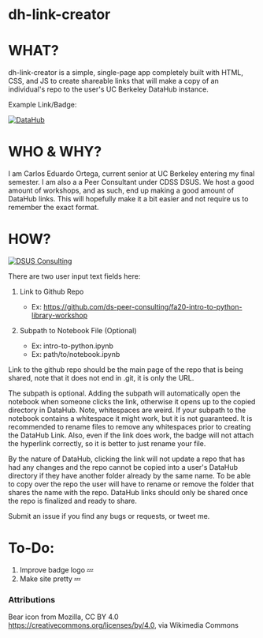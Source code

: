 # dh-link-creator

# WHAT?
dh-link-creator is a simple, single-page app completely built with HTML, CSS, and JS to create shareable links that will make a copy of an individual's repo to the user's UC Berkeley DataHub instance.

Example Link/Badge: 

[![DataHub](https://i.ibb.co/s5V7XbX/badge-logo.png)](http://datahub.berkeley.edu/hub/user-redirect/git-sync?repo=https://github.com/SoyCarlos/Intro-To-Making-Data&subpath=Intro-to-Making.ipynb)

# WHO & WHY?
I am Carlos Eduardo Ortega, current senior at UC Berkeley entering my final semester. I am also a a Peer Consultant under CDSS DSUS. We host a good amount of workshops, and as such, end up making a good amount of DataHub links. This will hopefully make it a bit easier and not require us to remember the exact format.


# HOW?
[![DSUS Consulting](https://i.ibb.co/s5V7XbX/badge-logo.png)](https://data.berkeley.edu/consulting/)

There are two user input text fields here:
1. Link to Github Repo
	- Ex: https://github.com/ds-peer-consulting/fa20-intro-to-python-library-workshop 

2. Subpath to Notebook File (Optional)
	- Ex: intro-to-python.ipynb
	- Ex: path/to/notebook.ipynb


Link to the github repo should be the main page of the repo that is being shared, note that it does not end in .git, it is only the URL. 

The subpath is optional. Adding the subpath will automatically open the notebook when someone clicks the link, otherwise it opens up to the copied directory in DataHub. Note, whitespaces are weird. If your subpath to the notebook contains a whitespace it might work, but it is not guaranteed. It is recommended to rename files to remove any whitespaces prior to creating the DataHub Link. Also, even if the link does work, the badge will not attach the hyperlink correctly, so it is better to just rename your file.

By the nature of DataHub, clicking the link will not update a repo that has had any changes and the repo cannot be copied into a user's DataHub directory if they have another folder already by the same name. To be able to copy over the repo the user will have to rename or remove the folder that shares the name with the repo. DataHub links should only be shared once the repo is finalized and ready to share. 


Submit an issue if you find any bugs or requests, or tweet me.


# To-Do:
1. Improve badge logo 💤
2. Make site pretty 💤

### Attributions
Bear icon from Mozilla, CC BY 4.0 <https://creativecommons.org/licenses/by/4.0>, via Wikimedia Commons
